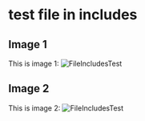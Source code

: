 # test file in includes

## Image 1
This is image 1: ![FileIncludesTest](./image/image1.jpg)

## Image 2
This is image 2: ![FileIncludesTest](./image/image2.jpg)
